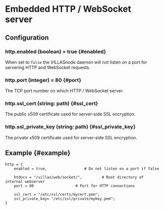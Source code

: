# Embedded HTTP / WebSocket server

## Configuration

### http.enabled (boolean) = true {#enabled}

When set to `false` the VILLASnode daemon will not listen on a port for servering HTTP and WebSocket requests.

### http.port (integer)  = 80 {#port}

The TCP port number on which HTTP / WebSocket server.

### http.ssl_cert (string: path) {#ssl_cert}

The public x509 certificate used for server-side SSL encryption.

### http.ssl_private_key (string: path) {#ssl_private_key}

The private x509 certificate used for server-side SSL encryption.

## Example {#example}

<!-- TODO: Convert to json -->
```
http = {
	enabled = true,					# Do not listen on a port if false

	htdocs = "/villas/web/socket/",			# Root directory of internal webserver
	port = 80					# Port for HTTP connections

	ssl_cert = "/etc/ssl/certs/mycert.pem";
	ssl_private_key= "/etc/ssl/private/mykey.pem";
}
```
